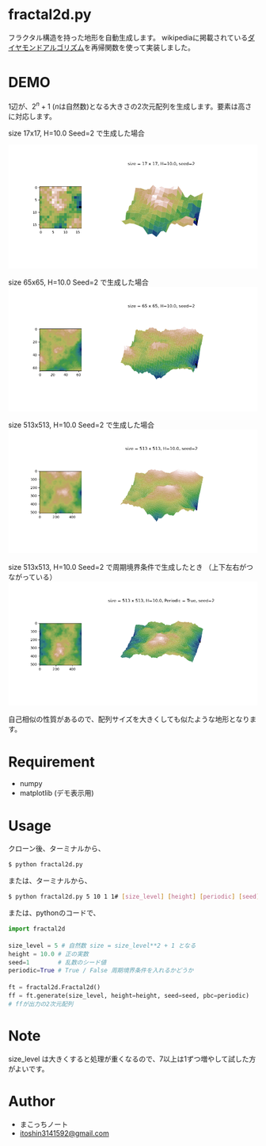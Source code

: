 # fractal2d.py

フラクタル構造を持った地形を自動生成します。
wikipediaに掲載されている[ダイヤモンドアルゴリズム](https://en.wikipedia.org/wiki/Diamond-square_algorithm)を再帰関数を使って実装しました。

# DEMO　

1辺が、$2^n + 1$ ($n$は自然数)となる大きさの2次元配列を生成します。要素は高さに対応します。

size 17x17, H=10.0 Seed=2 で生成した場合

![1](./img/04_10_2.png)


size 65x65, H=10.0 Seed=2 で生成した場合
![2](./img/06_10_2.png)


size 513x513, H=10.0 Seed=2 で生成した場合
![3](./img/09_10_2.png)

size 513x513, H=10.0 Seed=2 で周期境界条件で生成したとき
（上下左右がつながっている）
![4](./img/09_10_2_periodic.png)



自己相似の性質があるので、配列サイズを大きくしても似たような地形となります。


# Requirement

* numpy
* matplotlib (デモ表示用)


# Usage

クローン後、ターミナルから、

```bash
$ python fractal2d.py
```

または、ターミナルから、
```bash
$ python fractal2d.py 5 10 1 1# [size_level] [height] [periodic] [seed]
```

または、pythonのコードで、
```python
import fractal2d 

size_level = 5 # 自然数 size = size_level**2 + 1 となる
height = 10.0 # 正の実数
seed=1        # 乱数のシード値
periodic=True # True / False 周期境界条件を入れるかどうか

ft = fractal2d.Fractal2d()
ff = ft.generate(size_level, height=height, seed=seed, pbc=periodic)
# ffが出力の2次元配列
```


# Note

size_level は大きくすると処理が重くなるので、7以上は1ずつ増やして試した方がよいです。

# Author

* まこっちノート
* itoshin3141592@gmail.com

